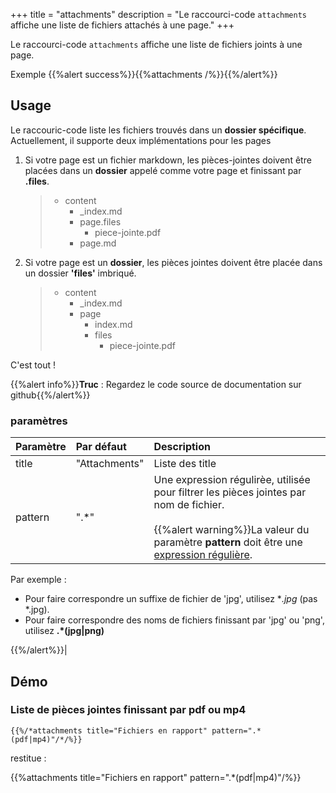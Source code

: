 +++
title = "attachments"
description = "Le raccourci-code `attachments` affiche une liste de fichiers attachés à une page."
+++

Le raccourci-code `attachments` affiche une liste de fichiers joints à une page.

Exemple
{{%alert success%}}{{%attachments  /%}}{{%/alert%}}

## Usage

Le raccouric-code liste les fichiers trouvés dans un **dossier spécifique**.
Actuellement, il supporte deux implémentations pour les pages

1. Si votre page est un fichier markdown, les pièces-jointes doivent être placées dans un **dossier** appelé comme votre page et finissant par **.files**.

    > * content
    >   * _index.md
    >   * page.files
    >      * piece-jointe.pdf
    >   * page.md

2. Si votre page est un **dossier**, les pièces jointes doivent être placée dans un dossier **'files'** imbriqué.

    > * content
    >   * _index.md
    >   * page
    >      * index.md
    >      * files
    >          * piece-jointe.pdf

C'est tout !

{{%alert info%}}**Truc** : Regardez le code source de  documentation sur github{{%/alert%}}

### paramètres

| Paramètre | Par défaut | Description |
|:--|:--|:--|
| title | "Attachments" | Liste des title  |
| pattern | ".*" | Une expression régulirèe, utilisée pour filtrer les pièces jointes par nom de fichier. <br/><br/>{{%alert warning%}}La valeur du paramètre **pattern** doit être une [expression régulière](https://fr.wikipedia.org/wiki/Expression_régulière).

Par exemple :

* Pour faire correspondre un suffixe de fichier de 'jpg', utilisez **.*jpg** (pas *.jpg).
* Pour faire correspondre des noms de fichiers finissant par 'jpg' ou 'png', utilisez **.*(jpg|png)**

{{%/alert%}}|


## Démo
### Liste de pièces jointes finissant par pdf ou mp4

    {{%/*attachments title="Fichiers en rapport" pattern=".*(pdf|mp4)"/*/%}}

restitue : 

{{%attachments title="Fichiers en rapport" pattern=".*(pdf|mp4)"/%}}

